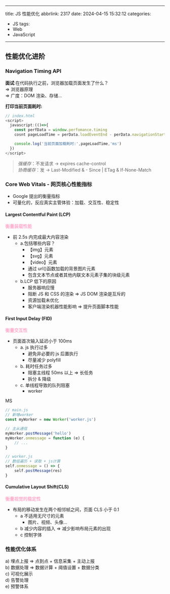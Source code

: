 <!--
 * @Descripttion:
 * @version:
 * @Author: 雷宇琦
 * @Date: 2024-04-15 15:42:55
 * @LastEditors: 雷宇琦
 * @LastEditTime: 2024-04-15 17:24:05
-->

---

title: JS 性能优化
abbrlink: 2317
date: 2024-04-15 15:32:12
categories:

- JS
  tags:
- Web
- JavaScript

---

## 性能优化进阶

### Navigation Timing API

**面试**:在代码执行之前，浏览器加载页面发生了什么？  
=> 浏览器原理  
=> 广度：DOM 渲染、存储...

**打印当前页面耗时:**

```js
// index.html
<script>
  javascript:(()=>{
    const perfData = window.perfomance.timing
    cosnt pageLoadTime = perData.loadEventEnd - perData.navigationStart // 时间戳之差

    console.log('当前页面加载耗时:',pageLoadTime,'ms')
  })
</script>
```

<!-- more -->

> _强缓存_：不发请求 -> expires cache-control  
> _协商缓存_：发 -> Last-Modified & - Since | ETag & If-None-Match

### Core Web Vitals - 网页核心性能指标

- Google 提出的衡量指标
- 可量化的，反应真实主管体验：加载、交互性、稳定性

#### Largest Contentful Paint (LCP)

<font color="#FFAACC">**衡量装载性能**</font>

- 前 2.5s 内完成最大内容渲染
  - a.包括哪些内容？
    - 【img】元素
    - 【svg】元素
    - 【video】元素
    - 通过 url()函数加载的背景图片元素
    - 包含文本节点或者其他内联文本元素子集的块级元素
  - b.LCP 低下的原因
    - 服务器响应慢
    - 阻断 JS 和 CSS 的渲染 => JS DOM 渲染是互斥的
    - 资源加载未优化
    - 客户端渲染机器性能影响 => 提升页面脚本性能

#### First Input Delay (FID)

<font color="#FFAACC">**衡量交互性**</font>

- 页面首次输入延迟小于 100ms
  - a. js 执行过多
    - 避免非必要的 js 后置执行
    - 尽量减少 polyfill
  - b. 耗时任务过多
    - 阻塞主线程 50ms 以上 => 长任务
    - 拆分 & 降级
  - c. 单线程导致的队列阻塞
    - worker

MS

```js
// main.js
// 新增worker
const myWorker = new Worker('worker.js')

// 主从通信
myWorker.postMessage('hello')
myWorker.onmessage = function (e) {
	// ...
}

// worker.js
// 数组遍历 + 读取 + js计算
self.onmessage = () => {
	self.postMessage(res)
}
```

#### Cumulative Layout Shift(CLS)

<font color="#FFAACC">**衡量视觉的稳定性**</font>

- 布局的移动发生在两个相邻帧之间，页面 CLS 小于 0.1
  - a 不适用无尺寸的元素
    - 图片、视频、头像...
  - b 减少内容的插入 => 减少影响布局元素的出现
  - c 控制字体

### 性能优化体系

a) 埋点上报 => 点到点 + 信息采集 + 主动上报  
b) 数据处理 => 数据计算 + 阈值设置 + 数据分类  
c) 可视化展示  
d) 告警处理  
e) 预警体系
